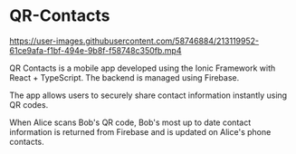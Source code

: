 # QR-Contacts

https://user-images.githubusercontent.com/58746884/213119952-61ce9afa-f1bf-494e-9b8f-f58748c350fb.mp4

QR Contacts is a mobile app developed using the Ionic Framework with React + TypeScript. The backend is managed using Firebase. 

The app allows users to securely share contact information instantly using QR codes.

When Alice scans Bob's QR code, Bob's most up to date contact information is returned from Firebase and is updated on Alice's phone contacts. 



